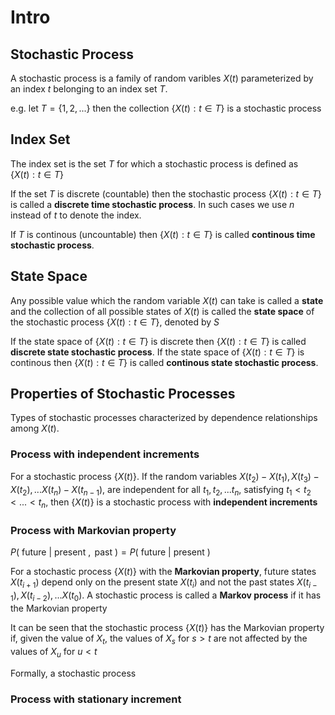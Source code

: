 # Intro
## Stochastic Process
A stochastic process is a family of random varibles $X(t)$ parameterized by an index $t$ belonging to an index set $T$. 

e.g. let $T = \left\{1, 2, ...\right\}$
then the collection $\left\{X(t):t\in T\right\}$ is a stochastic process

## Index Set
The index set is the set $T$ for which a stochastic process is defined as $\left\{X(t):t\in T\right\}$ 

If the set $T$ is discrete (countable) then the stochastic process $\left\{X(t):t\in T\right\}$ is called a **discrete time stochastic process**. In such cases we use $n$ instead of $t$ to denote the index.

If $T$ is continous (uncountable) then $\left\{X(t):t\in T\right\}$ is called **continous time stochastic process**. 

## State Space 
Any possible value which the random variable $X(t)$ can take is called a **state** and the collection of all possible states of $X(t)$ is called the **state space** of the stochastic process $\left\{X(t):t\in T\right\}$, denoted by $S$

If the state space of $\left\{X(t):t\in T\right\}$ is discrete then  $\left\{X(t):t\in T\right\}$ is called **discrete state stochastic process**. If the state space of $\left\{X(t):t\in T\right\}$ is continous then $\left\{X(t):t\in T\right\}$ is called **continous state stochastic process**.

## Properties of Stochastic Processes
Types of stochastic processes characterized by dependence relationships among $X(t)$.

### Process with independent increments 
For a stochastic process $\left\{X(t)\right\}$. If the random variables $X(t_2)-X(t_1), X(t_3)-X(t_2), ...X(t_n)-X(t_{n-1})$, are independent for all $t_1, t_2, ...t_n$, satisfying $t_1< t_2 < ...<t_n$, then $\left\{X(t)\right\}$ is a stochastic process with **independent increments**


### Process with Markovian property
$P(\text{ future } | \text{ present }, \text{ past })=P(\text{ future } | \text{ present })$

For a stochastic process $\left\{X(t)\right\}$ with the **Markovian property**, future states $X(t_{i+1})$ depend only on the present state $X(t_i)$ and not the past states $X(t_{i-1}), X(t_{i-2}), ...X(t_{0})$. A stochastic process is called a **Markov process** if it has the Markovian property

It can be seen that the stochastic process $\left\{X(t)\right\}$ has the Markovian property if, given the value of $X_t$, the values of $X_s$ for $s>t$ are not affected by the values of $X_u$ for $u<t$

Formally, a stochastic process 

### Process with stationary increment 
